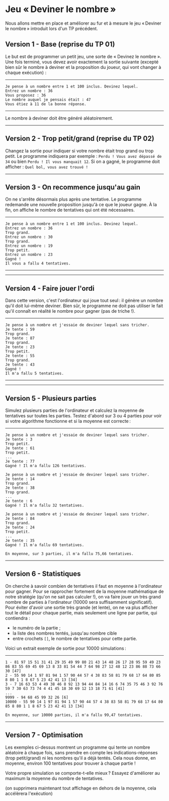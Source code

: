 # Jeu « Deviner le nombre »

Nous allons mettre en place et améliorer au fur et à mesure le jeu « Deviner le nombre » introduit lors d'un TP précédent.

## Version 1 - Base (reprise du TP 01)

Le but est de programmer un petit jeu, une sorte de « Devinez le nombre ». Une fois terminé, vous devez avoir exactement la sortie suivante (excepté bien sûr le nombre à deviner et la proposition du joueur, qui vont changer à chaque exécution) :
____________________________________________________________

```
Je pense à un nombre entre 1 et 100 inclus. Devinez lequel.
Entrez un nombre : 36
Vous proposez : 36
Le nombre auquel je pensais était : 47
Vous étiez à 11 de la bonne réponse.
```
____________________________________________________________

Le nombre à deviner doit être généré aléatoirement.

----

## Version 2 - Trop petit/grand (reprise du TP 02)

Changez la sortie pour indiquer si votre nombre était trop grand ou trop petit. Le programme indiquera par exemple : `Perdu ! Vous avez dépassé de 34` ou bien `Perdu ! Il vous manquait 12`. Si on a gagné, le programme doit afficher : `Quel bol, vous avez trouvé !`

----

## Version 3 - On recommence jusqu'au gain

On ne s'arrête désormais plus après une tentative. Le programme redemande une nouvelle proposition jusqu'à ce que le joueur gagne. À la fin, on affiche le nombre de tentatives qui ont été nécessaires.
____________________________________________________________

```
Je pense à un nombre entre 1 et 100 inclus. Devinez lequel.
Entrez un nombre : 36
Trop grand.
Entrez un nombre : 30
Trop grand.
Entrez un nombre : 19
Trop petit.
Entrez un nombre : 23
Gagné !
Il vous a fallu 4 tentatives.
```
____________________________________________________________

----

## Version 4 - Faire jouer l'ordi

Dans cette version, c'est l'ordinateur qui joue tout seul : il génère un nombre qu'il doit lui-même deviner. Bien sûr, le programme ne doit pas utiliser le fait qu'il connaît en réalité le nombre pour gagner (pas de triche !).
____________________________________________________________

```
Je pense à un nombre et j'essaie de deviner lequel sans tricher.
Je tente : 59
Trop grand.
Je tente : 87
Trop grand.
Je tente : 23
Trop petit.
Je tente : 55
Trop grand.
Je tente : 43
Gagné !
Il m'a fallu 5 tentatives.
```
____________________________________________________________

----

## Version 5 - Plusieurs parties

Simulez plusieurs parties de l'ordinateur et calculez la moyenne de tentatives sur toutes les parties. Testez d'abord sur 3 ou 4 parties pour voir si votre algorithme fonctionne et si la moyenne est correcte :
____________________________________________________________

```
Je pense à un nombre et j'essaie de deviner lequel sans tricher.
Je tente : 3
Trop petit.
Je tente : 61
Trop petit.
...
Je tente : 77
Gagné ! Il m'a fallu 126 tentatives.

Je pense à un nombre et j'essaie de deviner lequel sans tricher.
Je tente : 14
Trop grand.
Je tente : 38
Trop grand.
...
Je tente : 6
Gagné ! Il m'a fallu 32 tentatives.

Je pense à un nombre et j'essaie de deviner lequel sans tricher.
Je tente : 84
Trop grand.
Je tente : 24
Trop petit.
...
Je tente : 35
Gagné ! Il m'a fallu 69 tentatives.

En moyenne, sur 3 parties, il m'a fallu 75,66 tentatives.
```
____________________________________________________________

## Version 6 - Statistiques

On cherche à savoir combien de tentatives il faut en moyenne à l'ordinateur pour gagner. Pour se rapprocher fortement de la moyenne mathématique de notre stratégie (qu'on ne sait pas calculer !), on va faire jouer un très grand nombre de parties à l'ordinateur (10000 sera suffisamment significatif). Pour éviter d'avoir une sortie très grande (et lente), on ne va plus afficher tout le détail pour chaque partie, mais seulement une ligne par partie, qui contiendra :

- le numéro de la partie ;
- la liste des nombres tentés, jusqu'au nombre cible
- entre crochets `[]`, le nombre de tentatives pour cette partie.

Voici un extrait exemple de sortie pour 10000 simulations :
____________________________________________________________

```
1 - 81 97 15 51 31 41 29 35 49 99 80 21 43 14 48 26 17 28 95 59 49 23 86 83 55 69 45 69 13 8 33 81 54 44 7 64 98 27 12 48 12 23 86 88 73 66 30 [47]
2 - 55 90 14 1 97 81 94 1 57 90 44 57 4 38 83 58 81 79 68 17 64 80 85 8 80 1 1 8 67 5 23 42 41 13 [34]
3 - 7 16 63 53 4 49 38 46 8 92 13 94 44 84 14 16 6 74 35 75 46 3 92 76 59 7 30 63 73 74 4 41 45 18 30 69 12 13 18 71 61 [41]
...
9999 - 94 68 45 99 32 26 [6]
10000 - 55 90 14 1 97 81 94 1 57 90 44 57 4 38 83 58 81 79 68 17 64 80 85 8 80 1 1 8 67 5 23 42 41 13 [34]

En moyenne, sur 10000 parties, il m'a fallu 99,47 tentatives.
```
____________________________________________________________

## Version 7 - Optimisation

Les exemples ci-dessus montrent un programme qui tente un nombre aléatoire à chaque fois, sans prendre en compte les indications-réponses (trop petit/grand) ni les nombres qu'il a déjà tentés. Cela nous donne, en moyenne, environ 100 tentatives pour trouver à chaque partie !

Votre propre simulation se comporte-t-elle mieux ? Essayez d'améliorer au maximum la moyenne du nombre de tentatives.

(on supprimera maintenant tout affichage en dehors de la moyenne, cela accélèrera l'exécution)
